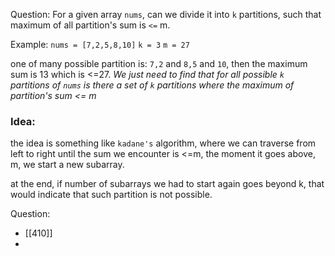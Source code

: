 Question:
For a given array `nums`, can we divide it into `k` partitions, such that maximum of all partition's sum is `<=` m.

Example:
`nums = [7,2,5,8,10]`
`k = 3`
`m = 27`

one of many possible partition is: `7,2` and `8,5` and `10`, then the maximum sum is 13 which is <=27.
*We just need to find that for all possible `k` partitions of `nums` is there a set of `k` partitions where the maximum of partition's sum <= m*


### Idea:
the idea is something like `kadane's` algorithm, where we can traverse from left to right until the sum we encounter is <=m, the moment it goes above, m, we start a new subarray.

at the end, if number of subarrays we had to start again goes beyond k, that would indicate that such partition is not possible.

Question:
- [[410]]
- 